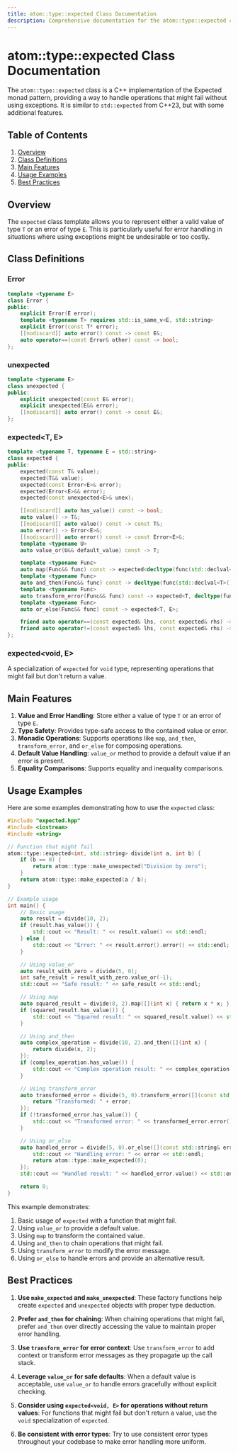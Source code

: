 ```yaml
---
title: atom::type::expected Class Documentation
description: Comprehensive documentation for the atom::type::expected class, including class definitions, main features, usage examples, and best practices for handling operations that might fail without using exceptions.
---
```


# atom::type::expected Class Documentation

The `atom::type::expected` class is a C++ implementation of the Expected monad pattern, providing a way to handle operations that might fail without using exceptions. It is similar to `std::expected` from C++23, but with some additional features.

## Table of Contents

1. [Overview](#overview)
2. [Class Definitions](#class-definitions)
3. [Main Features](#main-features)
4. [Usage Examples](#usage-examples)
5. [Best Practices](#best-practices)

## Overview

The `expected` class template allows you to represent either a valid value of type `T` or an error of type `E`. This is particularly useful for error handling in situations where using exceptions might be undesirable or too costly.

## Class Definitions

### Error<E>

```cpp
template <typename E>
class Error {
public:
    explicit Error(E error);
    template <typename T> requires std::is_same_v<E, std::string>
    explicit Error(const T* error);
    [[nodiscard]] auto error() const -> const E&;
    auto operator==(const Error& other) const -> bool;
};
```

### unexpected<E>

```cpp
template <typename E>
class unexpected {
public:
    explicit unexpected(const E& error);
    explicit unexpected(E&& error);
    [[nodiscard]] auto error() const -> const E&;
};
```

### expected<T, E>

```cpp
template <typename T, typename E = std::string>
class expected {
public:
    expected(const T& value);
    expected(T&& value);
    expected(const Error<E>& error);
    expected(Error<E>&& error);
    expected(const unexpected<E>& unex);

    [[nodiscard]] auto has_value() const -> bool;
    auto value() -> T&;
    [[nodiscard]] auto value() const -> const T&;
    auto error() -> Error<E>&;
    [[nodiscard]] auto error() const -> const Error<E>&;
    template <typename U>
    auto value_or(U&& default_value) const -> T;

    template <typename Func>
    auto map(Func&& func) const -> expected<decltype(func(std::declval<T>())), E>;
    template <typename Func>
    auto and_then(Func&& func) const -> decltype(func(std::declval<T>()));
    template <typename Func>
    auto transform_error(Func&& func) const -> expected<T, decltype(func(std::declval<E>()))>;
    template <typename Func>
    auto or_else(Func&& func) const -> expected<T, E>;

    friend auto operator==(const expected& lhs, const expected& rhs) -> bool;
    friend auto operator!=(const expected& lhs, const expected& rhs) -> bool;
};
```

### expected<void, E>

A specialization of `expected` for `void` type, representing operations that might fail but don't return a value.

## Main Features

1. **Value and Error Handling**: Store either a value of type `T` or an error of type `E`.
2. **Type Safety**: Provides type-safe access to the contained value or error.
3. **Monadic Operations**: Supports operations like `map`, `and_then`, `transform_error`, and `or_else` for composing operations.
4. **Default Value Handling**: `value_or` method to provide a default value if an error is present.
5. **Equality Comparisons**: Supports equality and inequality comparisons.

## Usage Examples

Here are some examples demonstrating how to use the `expected` class:

```cpp
#include "expected.hpp"
#include <iostream>
#include <string>

// Function that might fail
atom::type::expected<int, std::string> divide(int a, int b) {
    if (b == 0) {
        return atom::type::make_unexpected("Division by zero");
    }
    return atom::type::make_expected(a / b);
}

// Example usage
int main() {
    // Basic usage
    auto result = divide(10, 2);
    if (result.has_value()) {
        std::cout << "Result: " << result.value() << std::endl;
    } else {
        std::cout << "Error: " << result.error().error() << std::endl;
    }

    // Using value_or
    auto result_with_zero = divide(5, 0);
    int safe_result = result_with_zero.value_or(-1);
    std::cout << "Safe result: " << safe_result << std::endl;

    // Using map
    auto squared_result = divide(8, 2).map([](int x) { return x * x; });
    if (squared_result.has_value()) {
        std::cout << "Squared result: " << squared_result.value() << std::endl;
    }

    // Using and_then
    auto complex_operation = divide(10, 2).and_then([](int x) {
        return divide(x, 2);
    });
    if (complex_operation.has_value()) {
        std::cout << "Complex operation result: " << complex_operation.value() << std::endl;
    }

    // Using transform_error
    auto transformed_error = divide(5, 0).transform_error([](const std::string& error) {
        return "Transformed: " + error;
    });
    if (!transformed_error.has_value()) {
        std::cout << "Transformed error: " << transformed_error.error().error() << std::endl;
    }

    // Using or_else
    auto handled_error = divide(5, 0).or_else([](const std::string& error) {
        std::cout << "Handling error: " << error << std::endl;
        return atom::type::make_expected(0);
    });
    std::cout << "Handled result: " << handled_error.value() << std::endl;

    return 0;
}
```

This example demonstrates:

1. Basic usage of `expected` with a function that might fail.
2. Using `value_or` to provide a default value.
3. Using `map` to transform the contained value.
4. Using `and_then` to chain operations that might fail.
5. Using `transform_error` to modify the error message.
6. Using `or_else` to handle errors and provide an alternative result.

## Best Practices

1. **Use `make_expected` and `make_unexpected`**: These factory functions help create `expected` and `unexpected` objects with proper type deduction.

2. **Prefer `and_then` for chaining**: When chaining operations that might fail, prefer `and_then` over directly accessing the value to maintain proper error handling.

3. **Use `transform_error` for error context**: Use `transform_error` to add context or transform error messages as they propagate up the call stack.

4. **Leverage `value_or` for safe defaults**: When a default value is acceptable, use `value_or` to handle errors gracefully without explicit checking.

5. **Consider using `expected<void, E>` for operations without return values**: For functions that might fail but don't return a value, use the `void` specialization of `expected`.

6. **Be consistent with error types**: Try to use consistent error types throughout your codebase to make error handling more uniform.
